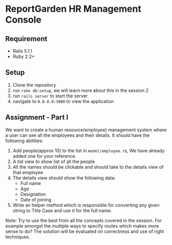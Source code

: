 
# ReportGarden HR Management Console

## Requirement

- Rails 5.1.1
- Ruby 2.2+

## Setup

1. Clone the repository
2. run `rake db:setup`, we will learn more about this in the session 2
3. run `rails server` to start the server
4. navigate to `0.0.0.0:3000` to view the application


## Assignment - Part I


We want to create a human resource(employee) management system where a user can see all the employees and their details. It should have the following abilities:

1. Add people(approx 10) to the list in `model/employee.rb`, We have already added one for your reference.
2. A list view to show list of all the people
3. All the names should be clickable and should take to the details view of that employee
4. The details view should show the following data:
    - Full name
    - Age
    - Designation
    - Date of joining
5. Write an helper method which is responsible for converting any given string to Title Case and use it for the full name.

Note:
Try to use the best from all the concepts covered in the session. For example amongst the multiple ways to specify routes which makes more sense to do? The solution will be evaluated on correctness and use of right techniques.
